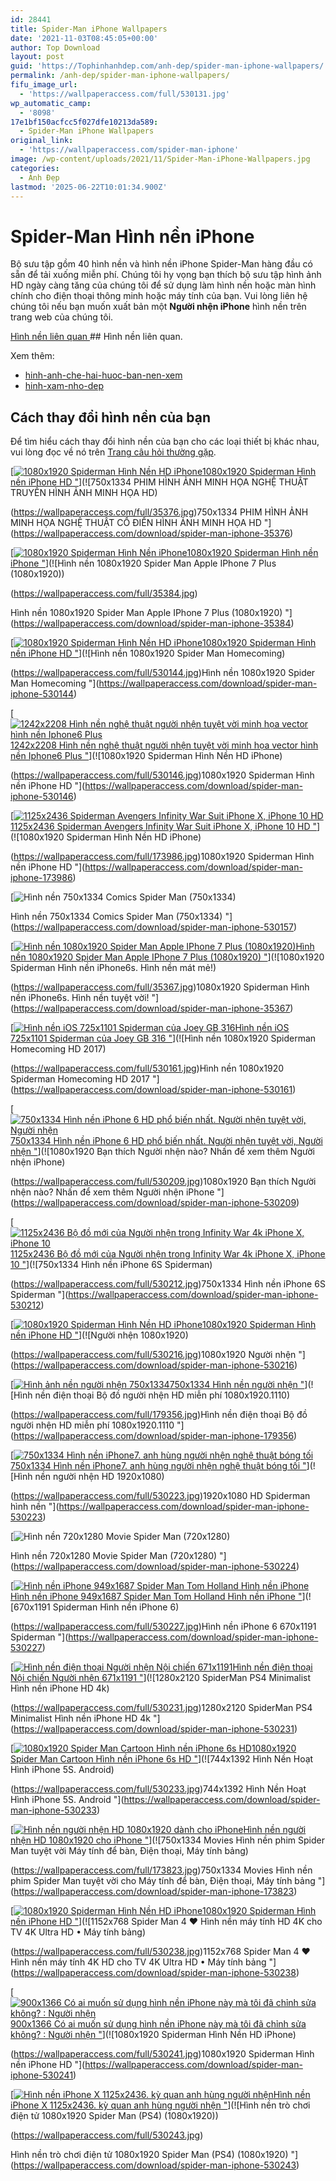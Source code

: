 ```yaml
---
id: 28441
title: Spider-Man iPhone Wallpapers
date: '2021-11-03T08:45:05+00:00'
author: Top Download
layout: post
guid: 'https://Tophinhanhdep.com/anh-dep/spider-man-iphone-wallpapers/'
permalink: /anh-dep/spider-man-iphone-wallpapers/
fifu_image_url:
  - 'https://wallpaperaccess.com/full/530131.jpg'
wp_automatic_camp:
  - '8098'
17e1bf150acfcc5f027dfe10213da589:
  - Spider-Man iPhone Wallpapers
original_link:
  - 'https://wallpaperaccess.com/spider-man-iphone'
image: /wp-content/uploads/2021/11/Spider-Man-iPhone-Wallpapers.jpg
categories:
  - Ảnh Đẹp
lastmod: '2025-06-22T10:01:34.900Z'
---
```

# Spider-Man Hình nền iPhone

Bộ sưu tập gồm 40 hình nền và hình nền iPhone Spider-Man hàng đầu có sẵn để tải xuống miễn phí. Chúng tôi hy vọng bạn thích bộ sưu tập hình ảnh HD ngày càng tăng của chúng tôi để sử dụng làm hình nền hoặc màn hình chính cho điện thoại thông minh hoặc máy tính của bạn. Vui lòng liên hệ chúng tôi nếu bạn muốn xuất bản một **Người nhện iPhone** hình nền trên trang web của chúng tôi.

[Hình nền liên quan ](#related) ## Hình nền liên quan.

   
 Xem thêm:

   
- [hinh-anh-che-hai-huoc-ban-nen-xem](https://tophinhanhdep.com/anh-che/hinh-anh-che-hai-huoc-ban-nen-xem/)
- [hinh-xam-nho-dep](https://tophinhanhdep.com/hinh-xam-dep/hinh-xam-nho-dep/)

## Cách thay đổi hình nền của bạn

Để tìm hiểu cách thay đổi hình nền của bạn cho các loại thiết bị khác nhau, vui lòng đọc về nó trên [Trang câu hỏi thường gặp](https://tophinhanhdep.com/faq/).

  
[[![1080x1920 Spiderman Hình Nền HD iPhone](https://wallpaperaccess.com/full/530131.jpg)1080x1920 Spiderman Hình nền iPhone HD "](https://wallpaperaccess.com/download/spider-man-iphone-530131)](![750x1334 PHIM HÌNH ẢNH MINH HỌA NGHỆ THUẬT TRUYỀN HÌNH ẢNH MINH HỌA HD)

(https://wallpaperaccess.com/full/35376.jpg)750x1334 PHIM HÌNH ẢNH MINH HỌA NGHỆ THUẬT CỔ ĐIỂN HÌNH ẢNH MINH HỌA HD "](https://wallpaperaccess.com/download/spider-man-iphone-35376)

[[![1080x1920 Spiderman Hình Nền iPhone](https://wallpaperaccess.com/full/530136.jpg)1080x1920 Spiderman Hình nền iPhone "](https://wallpaperaccess.com/download/spider-man-iphone-530136)](![Hình nền 1080x1920 Spider Man Apple IPhone 7 Plus (1080x1920))

(https://wallpaperaccess.com/full/35384.jpg)

Hình nền 1080x1920 Spider Man Apple IPhone 7 Plus (1080x1920) "](https://wallpaperaccess.com/download/spider-man-iphone-35384)

[[![1080x1920 Spiderman Hình Nền HD iPhone](https://wallpaperaccess.com/full/530139.jpg)1080x1920 Spiderman Hình nền iPhone HD "](https://wallpaperaccess.com/download/spider-man-iphone-530139)](![Hình nền 1080x1920 Spider Man Homecoming)

(https://wallpaperaccess.com/full/530144.jpg)Hình nền 1080x1920 Spider Man Homecoming "](https://wallpaperaccess.com/download/spider-man-iphone-530144)

[[![1242x2208 Hình nền nghệ thuật người nhện tuyệt vời minh họa vector hình nền Iphone6 ​​Plus](https://wallpaperaccess.com/full/179491.jpg)1242x2208 Hình nền nghệ thuật người nhện tuyệt vời minh họa vector hình nền Iphone6 ​​Plus "](https://wallpaperaccess.com/download/spider-man-iphone-179491)](![1080x1920 Spiderman Hình Nền HD iPhone)

(https://wallpaperaccess.com/full/530146.jpg)1080x1920 Spiderman Hình nền iPhone HD "](https://wallpaperaccess.com/download/spider-man-iphone-530146)

[[![1125x2436 Spiderman Avengers Infinity War Suit iPhone X, iPhone 10 HD](https://wallpaperaccess.com/full/530151.jpg)1125x2436 Spiderman Avengers Infinity War Suit iPhone X, iPhone 10 HD "](https://wallpaperaccess.com/download/spider-man-iphone-530151)](![1080x1920 Spiderman Hình Nền HD iPhone)

(https://wallpaperaccess.com/full/173986.jpg)1080x1920 Spiderman Hình nền iPhone HD "](https://wallpaperaccess.com/download/spider-man-iphone-173986)

[![Hình nền 750x1334 Comics Spider Man (750x1334)](https://wallpaperaccess.com/full/530157.png)

Hình nền 750x1334 Comics Spider Man (750x1334) "](https://wallpaperaccess.com/download/spider-man-iphone-530157)

[[![Hình nền 1080x1920 Spider Man Apple IPhone 7 Plus (1080x1920)](https://wallpaperaccess.com/full/530158.jpg)Hình nền 1080x1920 Spider Man Apple IPhone 7 Plus (1080x1920) "](https://wallpaperaccess.com/download/spider-man-iphone-530158)](![1080x1920 Spiderman Hình nền iPhone6s.  Hình nền mát mẻ!)

(https://wallpaperaccess.com/full/35367.jpg)1080x1920 Spiderman Hình nền iPhone6s. Hình nền tuyệt vời! "](https://wallpaperaccess.com/download/spider-man-iphone-35367)

[[![Hình nền iOS 725x1101 Spiderman của Joey GB 316](https://wallpaperaccess.com/full/245072.jpg)Hình nền iOS 725x1101 Spiderman của Joey GB 316 "](https://wallpaperaccess.com/download/spider-man-iphone-245072)](![Hình nền 1080x1920 Spiderman Homecoming HD 2017)

(https://wallpaperaccess.com/full/530161.jpg)Hình nền 1080x1920 Spiderman Homecoming HD 2017 "](https://wallpaperaccess.com/download/spider-man-iphone-530161)

[[![750x1334 Hình nền iPhone 6 HD phổ biến nhất.  Người nhện tuyệt vời, Người nhện](https://wallpaperaccess.com/full/173818.png)750x1334 Hình nền iPhone 6 HD phổ biến nhất. Người nhện tuyệt vời, Người nhện "](https://wallpaperaccess.com/download/spider-man-iphone-173818)](![1080x1920 Bạn thích Người nhện nào?  Nhấn để xem thêm Người nhện iPhone)

(https://wallpaperaccess.com/full/530209.jpg)1080x1920 Bạn thích Người nhện nào? Nhấn để xem thêm Người nhện iPhone "](https://wallpaperaccess.com/download/spider-man-iphone-530209)

[[![1125x2436 Bộ đồ mới của Người nhện trong Infinity War 4k iPhone X, iPhone 10](https://wallpaperaccess.com/full/530211.jpg)1125x2436 Bộ đồ mới của Người nhện trong Infinity War 4k iPhone X, iPhone 10 "](https://wallpaperaccess.com/download/spider-man-iphone-530211)](![750x1334 Hình nền iPhone 6S Spiderman)

(https://wallpaperaccess.com/full/530212.jpg)750x1334 Hình nền iPhone 6S Spiderman "](https://wallpaperaccess.com/download/spider-man-iphone-530212)

[[![1080x1920 Spiderman Hình Nền HD iPhone](https://wallpaperaccess.com/full/530215.jpg)1080x1920 Spiderman Hình nền iPhone HD "](https://wallpaperaccess.com/download/spider-man-iphone-530215)](![Người nhện 1080x1920)

(https://wallpaperaccess.com/full/530216.jpg)1080x1920 Người nhện "](https://wallpaperaccess.com/download/spider-man-iphone-530216)

[[![Hình ảnh nền người nhện 750x1334](https://wallpaperaccess.com/full/530217.jpg)750x1334 Hình nền người nhện "](https://wallpaperaccess.com/download/spider-man-iphone-530217)](![Hình nền điện thoại Bộ đồ người nhện HD miễn phí 1080x1920.1110)

(https://wallpaperaccess.com/full/179356.jpg)Hình nền điện thoại Bộ đồ người nhện HD miễn phí 1080x1920.1110 "](https://wallpaperaccess.com/download/spider-man-iphone-179356)

[[![750x1334 Hình nền iPhone7.  anh hùng người nhện nghệ thuật bóng tối](https://wallpaperaccess.com/full/530221.jpg)750x1334 Hình nền iPhone7. anh hùng người nhện nghệ thuật bóng tối "](https://wallpaperaccess.com/download/spider-man-iphone-530221)](![Hình nền người nhện HD 1920x1080)

(https://wallpaperaccess.com/full/530223.jpg)1920x1080 HD Spiderman hình nền "](https://wallpaperaccess.com/download/spider-man-iphone-530223)

[![Hình nền 720x1280 Movie Spider Man (720x1280)](https://wallpaperaccess.com/full/530224.jpg)

Hình nền 720x1280 Movie Spider Man (720x1280) "](https://wallpaperaccess.com/download/spider-man-iphone-530224)

[[![Hình nền iPhone 949x1687 Spider Man Tom Holland Hình nền iPhone](https://wallpaperaccess.com/full/530226.jpg)Hình nền iPhone 949x1687 Spider Man Tom Holland Hình nền iPhone "](https://wallpaperaccess.com/download/spider-man-iphone-530226)](![670x1191 Spiderman Hình nền iPhone 6)

(https://wallpaperaccess.com/full/530227.jpg)Hình nền iPhone 6 670x1191 Spiderman "](https://wallpaperaccess.com/download/spider-man-iphone-530227)

[[![Hình nền điện thoại Người nhện Nội chiến 671x1191](https://wallpaperaccess.com/full/35362.jpg)Hình nền điện thoại Nội chiến Người nhện 671x1191 "](https://wallpaperaccess.com/download/spider-man-iphone-35362)](![1280x2120 SpiderMan PS4 Minimalist Hình nền iPhone HD 4k)

(https://wallpaperaccess.com/full/530231.jpg)1280x2120 SpiderMan PS4 Minimalist Hình nền iPhone HD 4k "](https://wallpaperaccess.com/download/spider-man-iphone-530231)

[[![1080x1920 Spider Man Cartoon Hình nền iPhone 6s HD](https://wallpaperaccess.com/full/313216.jpg)1080x1920 Spider Man Cartoon Hình nền iPhone 6s HD "](https://wallpaperaccess.com/download/spider-man-iphone-313216)](![744x1392 Hình Nền Hoạt Hình iPhone 5S.  Android)

(https://wallpaperaccess.com/full/530233.jpg)744x1392 Hình Nền Hoạt Hình iPhone 5S. Android "](https://wallpaperaccess.com/download/spider-man-iphone-530233)

[[![Hình nền người nhện HD 1080x1920 dành cho iPhone](https://wallpaperaccess.com/full/530234.jpg)Hình nền người nhện HD 1080x1920 cho iPhone "](https://wallpaperaccess.com/download/spider-man-iphone-530234)](![750x1334 Movies Hình nền phim Spider Man tuyệt vời Máy tính để bàn, Điện thoại, Máy tính bảng)

(https://wallpaperaccess.com/full/173823.jpg)750x1334 Movies Hình nền phim Spider Man tuyệt vời cho Máy tính để bàn, Điện thoại, Máy tính bảng "](https://wallpaperaccess.com/download/spider-man-iphone-173823)

[[![1080x1920 Spiderman Hình Nền HD iPhone](https://wallpaperaccess.com/full/530236.jpg)1080x1920 Spiderman Hình nền iPhone HD "](https://wallpaperaccess.com/download/spider-man-iphone-530236)](![1152x768 Spider Man 4 ❤ Hình nền máy tính HD 4K cho TV 4K Ultra HD • Máy tính bảng)

(https://wallpaperaccess.com/full/530238.jpg)1152x768 Spider Man 4 ❤ Hình nền máy tính 4K HD cho TV 4K Ultra HD • Máy tính bảng "](https://wallpaperaccess.com/download/spider-man-iphone-530238)

[[![900x1366 Có ai muốn sử dụng hình nền iPhone này mà tôi đã chỉnh sửa không?  : Người nhện](https://wallpaperaccess.com/full/244994.jpg)900x1366 Có ai muốn sử dụng hình nền iPhone này mà tôi đã chỉnh sửa không? : Người nhện "](https://wallpaperaccess.com/download/spider-man-iphone-244994)](![1080x1920 Spiderman Hình Nền HD iPhone)

(https://wallpaperaccess.com/full/530241.jpg)1080x1920 Spiderman Hình nền iPhone HD "](https://wallpaperaccess.com/download/spider-man-iphone-530241)

[[![Hình nền iPhone X 1125x2436.  kỳ quan anh hùng người nhện](https://wallpaperaccess.com/full/305400.jpg)Hình nền iPhone X 1125x2436. kỳ quan anh hùng người nhện "](https://wallpaperaccess.com/download/spider-man-iphone-305400)](![Hình nền trò chơi điện tử 1080x1920 Spider Man (PS4) (1080x1920))

(https://wallpaperaccess.com/full/530243.jpg)

Hình nền trò chơi điện tử 1080x1920 Spider Man (PS4) (1080x1920) "](https://wallpaperaccess.com/download/spider-man-iphone-530243)
